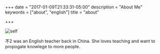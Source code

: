 +++
date = "2017-01-09T21:33:31-05:00"
description = "About Me"
keywords = ["about", "english"]
title = "about"

+++

![self](/images/profile/self.JPG)

不2 was an English teacher back in China. She loves teaching and want to propogate knowlege to more people. 